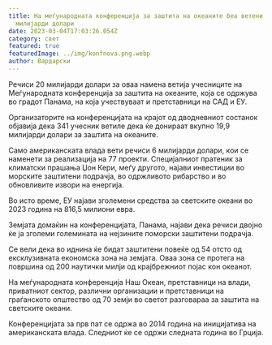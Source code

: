 ```yaml
---
title: На меѓународната конференција за заштита на океаните беа ветени речиси 20
  милијарди долари
date: 2023-03-04T17:03:26.054Z
category: свет
featured: true
featuredImage: ../img/konfnova.png.webp
author: Вардарски
---
```


Речиси 20 милијарди долари за оваа намена ветија учесниците на Меѓународната конференција за заштита на океаните, која се одржува во градот Панама, на која учествуваат и претставници на САД и ЕУ.

Организаторите на конференцијата на крајот од дводневниот состанок објавија дека 341 учесник ветиле дека ќе донираат вкупно 19,9 милијарди долари за заштита на океаните.

Само американската влада вети речиси 6 милијарди долари, кои се наменети за реализација на 77 проекти. Специјалниот пратеник за климатски прашања Џон Кери, меѓу другото, најави инвестиции во морските заштитени подрачја, во одржливото рибарство и во обновливите извори на енергија.

Во исто време, ЕУ најави зголемени средства за светските океани во 2023 година на 816,5 милиони евра.

Земјата домаќин на конференцијата, Панама, најави дека речиси двојно ќе ја зголеми големината на нејзините поморски заштитени подрачја.

Се вели дека во иднина ќе бидат заштитени повеќе од 54 отсто од ексклузивната економска зона на земјата. Оваа зона се протега на површина од 200 наутички милји од крајбрежниот појас кон океанот.

На меѓународната конференција Наш Океан, претставници на влади, приватниот сектор, различни организации и претставници на граѓанското општество од 70 земји во светот разговараа за заштита на светските океани.

Конференцијата за прв пат се одржа во 2014 година на иницијатива на американската влада. Следниот ќе се одржи следната година во Грција.
